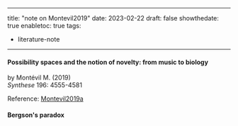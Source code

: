 
---
title: "note on Montevil2019"
date: 2023-02-22
draft: false
showthedate: true
enabletoc: true
tags:
- literature-note
---

#### **Possibility spaces and the notion of novelty: from music to biology**     
by Montévil M. (2019)         
*Synthese* 196: 4555-4581       

Reference: [Montevil2019a](reference/Montevil2019a.md) 

#### Bergson's paradox 

